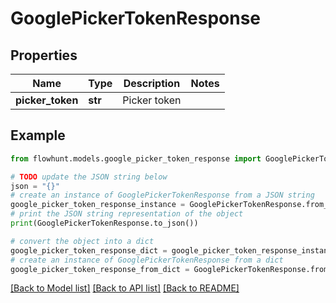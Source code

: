 # GooglePickerTokenResponse


## Properties

Name | Type | Description | Notes
------------ | ------------- | ------------- | -------------
**picker_token** | **str** | Picker token | 

## Example

```python
from flowhunt.models.google_picker_token_response import GooglePickerTokenResponse

# TODO update the JSON string below
json = "{}"
# create an instance of GooglePickerTokenResponse from a JSON string
google_picker_token_response_instance = GooglePickerTokenResponse.from_json(json)
# print the JSON string representation of the object
print(GooglePickerTokenResponse.to_json())

# convert the object into a dict
google_picker_token_response_dict = google_picker_token_response_instance.to_dict()
# create an instance of GooglePickerTokenResponse from a dict
google_picker_token_response_from_dict = GooglePickerTokenResponse.from_dict(google_picker_token_response_dict)
```
[[Back to Model list]](../README.md#documentation-for-models) [[Back to API list]](../README.md#documentation-for-api-endpoints) [[Back to README]](../README.md)


